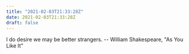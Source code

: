 ```yaml
---
title: "2021-02-03T21:33:28Z"
date: 2021-02-03T21:33:28Z
draft: false
---
```


I do desire we may be better strangers.
		-- William Shakespeare, "As You Like It"
